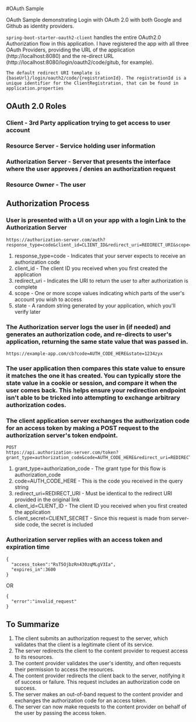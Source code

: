 #OAuth Sample

OAuth Sample demonstrating Login with OAuth 2.0 with both Google and Github as identity providers.


`spring-boot-starter-oauth2-client` handles the entire OAuth2.0 Authorization flow in this application.
I have registered the app with all three OAuth Providers, providing the URL of the application (http://localhost:8080) and the re-direct URL (http://localhost:8080/login/oauth2/code/gitub, for example).
```
The default redirect URI template is {baseUrl}/login/oauth2/code/{registrationId}. The registrationId is a unique identifier for the ClientRegistration, that can be found in application.properties
```



## OAuth 2.0 Roles

### Client -  3rd Party application trying to get access to user account
### Resource Server - Service holding user information
### Authorization Server - Server that presents the interface where the user approves / denies an authorization request
### Resource Owner - The user


## Authorization Process

### User is presented with a UI on your app with a login Link to the Authorization Server
```
https://authorization-server.com/auth?response_type=code&client_id=CLIENT_ID&redirect_uri=REDIRECT_URI&scope=photos&state=1234zyx`
```

1. response_type=code - Indicates that your server expects to receive an authorization code
2. client_id - The client ID you received when you first created the application
3. redirect_uri - Indicates the URI to return the user to after authorization is complete
4. scope - One or more scope values indicating which parts of the user's account you wish to access
5. state - A random string generated by your application, which you'll verify later

### The Authorization server logs the user in (if needed) and generates an authorization code, and re-directs to user's application, returning the same state value that was passed in.

```
https://example-app.com/cb?code=AUTH_CODE_HERE&state=1234zyx
```


### The user application then compares this state value to ensure it matches the one it has created. You can typically store the state value in a cookie or session, and compare it when the user comes back. This helps ensure your redirection endpoint isn't able to be tricked into attempting to exchange arbitrary authorization codes.

### The client application server exchanges the authorization code for an access token by making a POST request to the authorization server's token endpoint.

```
POST 
https://api.authorization-server.com/token?grant_type=authorization_code&code=AUTH_CODE_HERE&redirect_uri=REDIRECT_URI&client_id=CLIENT_ID&client_secret=CLIENT_SECRET
```
1. grant_type=authorization_code - The grant type for this flow is authorization_code
2. code=AUTH_CODE_HERE - This is the code you received in the query string
3. redirect_uri=REDIRECT_URI - Must be identical to the redirect URI provided in the original link
4. client_id=CLIENT_ID - The client ID you received when you first created the application
5. client_secret=CLIENT_SECRET - Since this request is made from server-side code, the secret is included


### Authorization server replies with an access token and expiration time

```
{
  "access_token":"RsT5OjbzRn430zqMLgV3Ia",
  "expires_in":3600
}
```
OR
```
{
  "error":"invalid_request"
}
```

## To Summarize

1. The client submits an authorization request to the server, which validates that the client is a legitimate client of its service.
2. The server redirects the client to the content provider to request access to its resources.
3. The content provider validates the user's identity, and often requests their permission to access the resources.
4. The content provider redirects the client back to the server, notifying it of success or failure. This request includes an authorization code on success.
5. The server makes an out-of-band request to the content provider and exchanges the authorization code for an access token.
6. The server can now make requests to the content provider on behalf of the user by passing the access token.